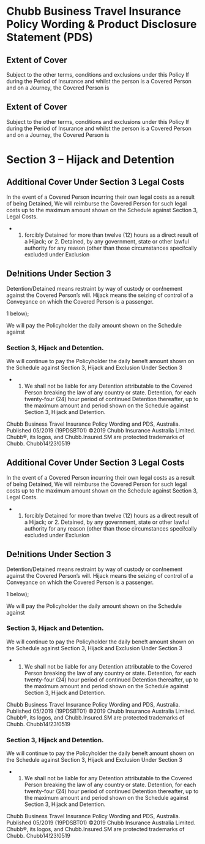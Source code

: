 # Chubb Business Travel Insurance Policy Wording & Product Disclosure Statement (PDS)

## Extent of Cover

Subject to the other terms, conditions and exclusions under this Policy If during the Period of Insurance and whilst the person is a Covered Person and on a Journey, the Covered Person is


## Extent of Cover

Subject to the other terms, conditions and exclusions under this Policy If during the Period of Insurance and whilst the person is a Covered Person and on a Journey, the Covered Person is


# Section 3 – Hijack and Detention

## Additional Cover Under Section 3 Legal Costs

In the event of a Covered Person incurring their own legal costs as a result of being Detained, We will reimburse the Covered Person for such legal costs up to the maximum amount shown on the Schedule against Section 3, Legal Costs.

- 1. forcibly Detained for more than twelve (12) hours as a direct result
of a Hijack; or 2.
Detained, by any government, state or other lawful authority for any reason (other than those circumstances speci!cally excluded under Exclusion

## De!nitions Under Section 3

Detention/Detained means restraint by way of custody or con!nement against the Covered Person’s will.
Hijack means the seizing of control of a Conveyance on which the Covered Person is a passenger.

1 below);

We will pay the Policyholder the daily amount shown on the Schedule against

### Section 3, Hijack and Detention.

We will continue to pay the Policyholder the daily bene!t amount shown on the Schedule against Section 3, Hijack and Exclusion Under Section 3

- 1. We shall not be liable for any Detention attributable to the Covered Person breaking the law of any country or state.
Detention, for each twenty-four (24) hour period of continued Detention thereafter, up to the maximum amount and period shown on the Schedule against Section 3, Hijack and Detention.

Chubb Business Travel Insurance Policy Wording and PDS, Australia.
Published 05/2019 (19PDSBT01) ©2019 Chubb Insurance Australia Limited.
Chubb®, its logos, and Chubb.Insured.SM are protected trademarks of Chubb.
Chubb14!23!0519


## Additional Cover Under Section 3 Legal Costs

In the event of a Covered Person incurring their own legal costs as a result of being Detained, We will reimburse the Covered Person for such legal costs up to the maximum amount shown on the Schedule against Section 3, Legal Costs.

- 1. forcibly Detained for more than twelve (12) hours as a direct result
of a Hijack; or 2.
Detained, by any government, state or other lawful authority for any reason (other than those circumstances speci!cally excluded under Exclusion


## De!nitions Under Section 3

Detention/Detained means restraint by way of custody or con!nement against the Covered Person’s will.
Hijack means the seizing of control of a Conveyance on which the Covered Person is a passenger.

1 below);

We will pay the Policyholder the daily amount shown on the Schedule against

### Section 3, Hijack and Detention.

We will continue to pay the Policyholder the daily bene!t amount shown on the Schedule against Section 3, Hijack and Exclusion Under Section 3

- 1. We shall not be liable for any Detention attributable to the Covered Person breaking the law of any country or state.
Detention, for each twenty-four (24) hour period of continued Detention thereafter, up to the maximum amount and period shown on the Schedule against Section 3, Hijack and Detention.

Chubb Business Travel Insurance Policy Wording and PDS, Australia.
Published 05/2019 (19PDSBT01) ©2019 Chubb Insurance Australia Limited.
Chubb®, its logos, and Chubb.Insured.SM are protected trademarks of Chubb.
Chubb14!23!0519


### Section 3, Hijack and Detention.

We will continue to pay the Policyholder the daily bene!t amount shown on the Schedule against Section 3, Hijack and Exclusion Under Section 3

- 1. We shall not be liable for any Detention attributable to the Covered Person breaking the law of any country or state.
Detention, for each twenty-four (24) hour period of continued Detention thereafter, up to the maximum amount and period shown on the Schedule against Section 3, Hijack and Detention.

Chubb Business Travel Insurance Policy Wording and PDS, Australia.
Published 05/2019 (19PDSBT01) ©2019 Chubb Insurance Australia Limited.
Chubb®, its logos, and Chubb.Insured.SM are protected trademarks of Chubb.
Chubb14!23!0519

